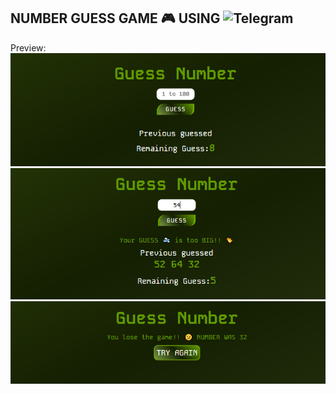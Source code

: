 ## NUMBER GUESS GAME 🎮 USING ![Telegram](https://img.shields.io/badge/Javascript-JS-2071a7?style=for-the-badge&logo=javascript)
Preview:
[![one](media/one.png)]()
[![two](media/two.png)]()
[![three](media/three.png)]()

